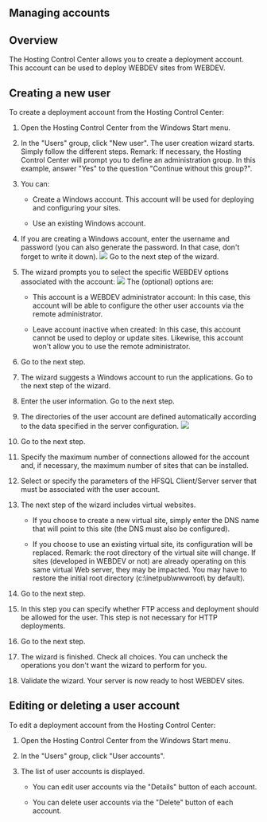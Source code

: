 


## Managing accounts
			



<a name="NOTE1"></a>
<a name="NOTE1_1"></a>


## Overview
<a name="overview_ELTTEXTE000118"></a>
The Hosting Control Center allows you to create a deployment account. This account can be used to deploy WEBDEV sites from WEBDEV.

<a name="NOTE2"></a>
<a name="NOTE2_1"></a>


## Creating a new user
<a name="creating_new_user_ELTTEXTE000142"></a>
To create a deployment account from the Hosting Control Center:

1. Open the Hosting Control Center from the Windows Start menu.

2. In the "Users" group, click "New user". The user creation wizard starts. Simply follow the different steps.
	Remark: If necessary, the Hosting Control Center will prompt you to define an administration group. In this example, answer "Yes" to the question "Continue without this group?". 

3. You can: 

	- Create a Windows account. This account will be used for deploying and configuring your sites. 

	- Use an existing Windows account. 




4. If you are creating a Windows account, enter the username and password (you can also generate the password. In that case, don't forget to write it down).
![](https://doc.pcsoft.fr/en-US/images/image.awp?langid=3&name=P6_Configuration%20CCH%E9bergement%20-%20HC%20N%B0005.jpg&type=thumb)
Go to the next step of the wizard.

5. The wizard prompts you to select the specific WEBDEV options associated with the account: 
![](https://doc.pcsoft.fr/en-US/images/image.awp?langid=3&name=P6_Configuration%20CCH%E9bergement%20-%20HC%20N%B0006.jpg&type=thumb)
 The (optional) options are: 

	- This account is a WEBDEV administrator account: In this case, this account will be able to configure the other user accounts via the remote administrator.

	- Leave account inactive when created: In this case, this account cannot be used to deploy or update sites. Likewise, this account won't allow you to use the remote administrator. 




6. Go to the next step.

7. The wizard suggests a Windows account to run the applications. Go to the next step of the wizard. 

8. Enter the user information. Go to the next step.

9. The directories of the user account are defined automatically according to the data specified in the server configuration.
![](https://doc.pcsoft.fr/en-US/images/image.awp?langid=3&name=P6_Configuration%20CCH%E9bergement%20-%20HC%20N%B0008.jpg&type=thumb)


10. Go to the next step.

11. Specify the maximum number of connections allowed for the account and, if necessary, the maximum number of sites that can be installed.

12. Select or specify the parameters of the HFSQL Client/Server server that must be associated with the user account.

13. The next step of the wizard includes virtual websites. 

	- If you choose to create a new virtual site, simply enter the DNS name that will point to this site (the DNS must also be configured).

	- If you choose to use an existing virtual site, its configuration will be replaced.
			Remark: the root directory of the virtual site will change. If sites (developed in WEBDEV or not) are already operating on this same virtual Web server, they may be impacted. You may have to restore the initial root directory (c:\\inetpub\\wwwroot\\ by default).




14. Go to the next step.

15. In this step you can specify whether FTP access and deployment should be allowed for the user. This step is not necessary for HTTP deployments. 

16. Go to the next step.

17. The wizard is finished. Check all choices. You can uncheck the operations you don't want the wizard to perform for you.

18. Validate the wizard. Your server is now ready to host WEBDEV sites. 




<a name="NOTE3"></a>
<a name="NOTE3_1"></a>


## Editing or deleting a user account
<a name="editing_deleting_user_account_ELTTEXTE000166"></a>
To edit a deployment account from the Hosting Control Center:

1. Open the Hosting Control Center from the Windows Start menu.

2. In the "Users" group, click "User accounts". 

3. The list of user accounts is displayed. 

	- You can edit user accounts via the "Details" button of each account. 

	- You can delete user accounts via the "Delete" button of each account.








